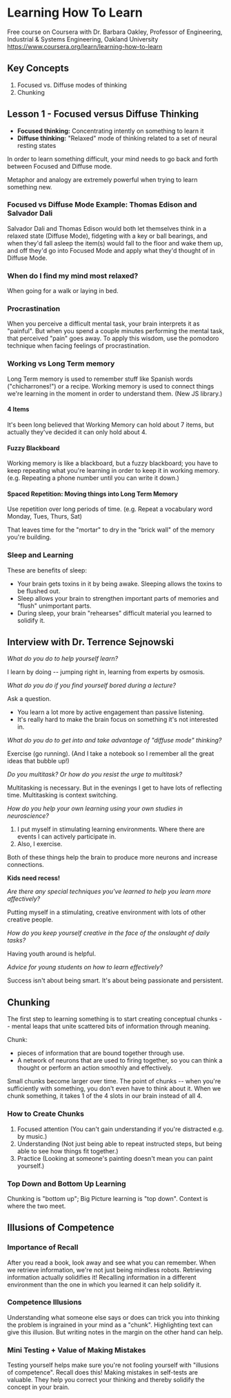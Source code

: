 # Learning How To Learn

Free course on Coursera with Dr. Barbara Oakley, Professor of Engineering, Industrial & Systems Engineering, Oakland University
https://www.coursera.org/learn/learning-how-to-learn

## Key Concepts

1. Focused vs. Diffuse modes of thinking
2. Chunking

## Lesson 1 - Focused versus Diffuse Thinking

- **Focused thinking:** Concentrating intently on something to learn it
- **Diffuse thinking:** "Relaxed" mode of thinking related to a set of neural resting states

In order to learn something difficult, your mind needs to go back and forth between Focused and Diffuse mode.

Metaphor and analogy are extremely powerful when trying to learn something new.

### Focused vs Diffuse Mode Example: Thomas Edison and Salvador Dali

Salvador Dali and Thomas Edison would both let themselves think in a relaxed state (Diffuse Mode), fidgeting with a key or ball bearings, and when they'd fall asleep the item(s) would fall to the floor and wake them up, and off they'd go into Focused Mode and apply what they'd thought of in Diffuse Mode.

### When do I find my mind most relaxed?

When going for a walk or laying in bed.

### Procrastination

When you perceive a difficult mental task, your brain interprets it as "painful". But when you spend a couple minutes performing the mental task, that perceived "pain" goes away. To apply this wisdom, use the pomodoro technique when facing feelings of procrastination.

### Working vs Long Term memory

Long Term memory is used to remember stuff like Spanish words ("chicharrones!") or a recipe.
Working memory is used to connect things we're learning in the moment in order to understand them. (New JS library.)

#### 4 Items

It's been long believed that Working Memory can hold about 7 items, but actually they've decided it can only hold about 4.

#### Fuzzy Blackboard

Working memory is like a blackboard, but a fuzzy blackboard; you have to keep repeating what you're learning in order to keep it in working memory. (e.g. Repeating a phone number until you can write it down.)

#### Spaced Repetition: Moving things into Long Term Memory

Use repetition over long periods of time. (e.g. Repeat a vocabulary word Monday, Tues, Thurs, Sat)

That leaves time for the "mortar" to dry in the "brick wall" of the memory you're building.

### Sleep and Learning

These are benefits of sleep:

 - Your brain gets toxins in it by being awake. Sleeping allows the toxins to be flushed out.
 - Sleep allows your brain to strengthen important parts of memories and "flush" unimportant parts.
 - During sleep, your brain "rehearses" difficult material you learned to solidify it.

## Interview with Dr. Terrence Sejnowski

*What do you do to help yourself learn?*

I learn by doing -- jumping right in, learning from experts by osmosis.

*What do you do if you find yourself bored during a lecture?*

Ask a question.

 - You learn a lot more by active engagement than passive listening.
 - It's really hard to make the brain focus on something it's not interested in.

*What do you do to get into and take advantage of "diffuse mode" thinking?*

Exercise (go running). (And I take a notebook so I remember all the great ideas that bubble up!)

*Do you multitask? Or how do you resist the urge to multitask?*

Multitasking is necessary. But in the evenings I get to have lots of reflecting time.
Multitasking is context switching.

*How do you help your own learning using your own studies in neuroscience?*

1. I put myself in stimulating learning environments. Where there are events I can actively participate in.
2. Also, I exercise.

Both of these things help the brain to produce more neurons and increase connections.

**Kids need recess!**

*Are there any special techniques you've learned to help you learn more affectively?*

Putting myself in a stimulating, creative environment with lots of other creative people.

*How do you keep yourself creative in the face of the onslaught of daily tasks?*

Having youth around is helpful.

*Advice for young students on how to learn effectively?*

Success isn't about being smart. It's about being passionate and persistent.

## Chunking

The first step to learning something is to start creating conceptual chunks -- mental leaps that unite scattered bits of information through meaning.

Chunk:
 - pieces of information that are bound together through use.
 - A network of neurons that are used to firing together, so you can think a thought or perform an action smoothly and effectively.

Small chunks become larger over time.
The point of chunks -- when you're sufficiently with something, you don't even have to think about it.
When we chunk something, it takes 1 of the 4 slots in our brain instead of all 4.

### How to Create Chunks

1. Focused attention
   (You can't gain understanding if you're distracted e.g. by music.)
2. Understanding
   (Not just being able to repeat instructed steps, but being able to see how things fit together.)
3. Practice
   (Looking at someone's painting doesn't mean you can paint yourself.)

### Top Down and Bottom Up Learning

Chunking is "bottom up"; Big Picture learning is "top down". Context is where the two meet.

## Illusions of Competence

### Importance of Recall

After you read a book, look away and see what you can remember.
When we retrieve information, we're not just being mindless robots. Retrieving information actually solidifies it!
Recalling information in a different environment than the one in which you learned it can help solidify it.

### Competence Illusions

Understanding what someone else says or does can trick you into thinking the problem is ingrained in your mind as a "chunk".
Highlighting text can give this illusion. But writing notes in the margin on the other hand can help.

### Mini Testing + Value of Making Mistakes

Testing yourself helps make sure you're not fooling yourself with "illusions of competence". Recall does this!
Making mistakes in self-tests are valuable. They help you correct your thinking and thereby solidify the concept in your brain.
